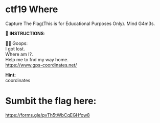 
# ctf19 Where
Capture The Flag(This is for Educational Purposes Only). Mind G4m3s.

📝 **INSTRUCTIONS**:

👨🏻 Goops: \
    I got lost. \
    Where am I?. \
    Help me to fnd my way home. \
    https://www.gps-coordinates.net/

**Hint:** \
coordinates

# Sumbit the flag here:
https://forms.gle/pvTh5tWbCqEGHfow8
